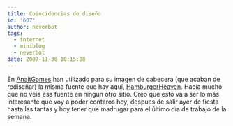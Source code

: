 ```yaml
---
title: Coincidencias de diseño
id: '607'
author: neverbot
tags:
  - internet
  - miniblog
  - neverbot
date: 2007-11-30 10:15:08
---
```


En [AnaitGames](http://www.anaitgames.com/) han utilizado para su imagen de cabecera (que acaban de rediseñar) la misma fuente que hay aquí, [HamburgerHeaven](http://www.dafont.com/hamburger-heaven.font). Hacía mucho que no veía esa fuente en ningún otro sitio. Creo que esto va a ser lo más interesante que voy a poder contaros hoy, despues de salir ayer de fiesta hasta las tantas y hoy tener que madrugar para el último día de trabajo de la semana.
